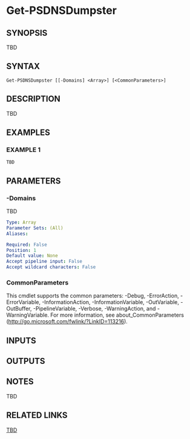 ﻿---
external help file: PSDNSDumpster-help.xml
Module Name: PSDNSDumpster
online version:
schema: 2.0.0
---

# Get-PSDNSDumpster

## SYNOPSIS
TBD

## SYNTAX

```
Get-PSDNSDumpster [[-Domains] <Array>] [<CommonParameters>]
```

## DESCRIPTION
TBD

## EXAMPLES

### EXAMPLE 1
```
TBD
```

## PARAMETERS

### -Domains
TBD

```yaml
Type: Array
Parameter Sets: (All)
Aliases:

Required: False
Position: 1
Default value: None
Accept pipeline input: False
Accept wildcard characters: False
```

### CommonParameters
This cmdlet supports the common parameters: -Debug, -ErrorAction, -ErrorVariable, -InformationAction, -InformationVariable, -OutVariable, -OutBuffer, -PipelineVariable, -Verbose, -WarningAction, and -WarningVariable.
For more information, see about_CommonParameters (http://go.microsoft.com/fwlink/?LinkID=113216).

## INPUTS

## OUTPUTS

## NOTES
TBD

## RELATED LINKS

[TBD]()

